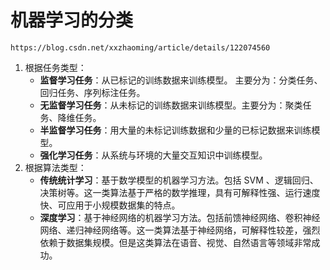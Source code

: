 # 机器学习的分类

```
https://blog.csdn.net/xxzhaoming/article/details/122074560
```

1. 根据任务类型：
   - **监督学习任务**：从已标记的训练数据来训练模型。 主要分为：分类任务、回归任务、序列标注任务。
   - **无监督学习任务**：从未标记的训练数据来训练模型。主要分为：聚类任务、降维任务。
   - **半监督学习任务**：用大量的未标记训练数据和少量的已标记数据来训练模型。
   - **强化学习任务**：从系统与环境的大量交互知识中训练模型。
2. 根据算法类型：
   - **传统统计学习**：基于数学模型的机器学习方法。包括 SVM 、逻辑回归、决策树等。这一类算法基于严格的数学推理，具有可解释性强、运行速度快、可应用于小规模数据集的特点。
   - **深度学习**：基于神经网络的机器学习方法。包括前馈神经网络、卷积神经网络、递归神经网络等。这一类算法基于神经网络，可解释性较差，强烈依赖于数据集规模。但是这类算法在语音、视觉、自然语言等领域非常成功。

